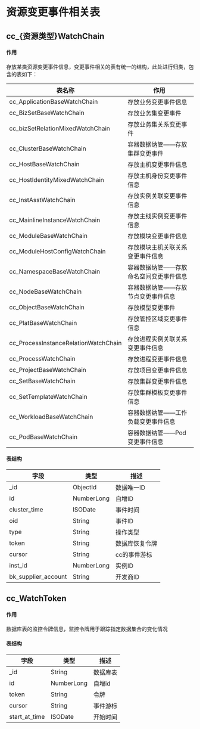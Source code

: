 # 资源变更事件相关表

## cc_{资源类型}WatchChain

#### 作用

存放某类资源变更事件信息，变更事件相关的表有统一的结构，此处进行归类，包含的表如下：

| 表名称                                  | 作用                   |
|--------------------------------------|----------------------|
| cc_ApplicationBaseWatchChain         | 存放业务变更事件信息           |
| cc_BizSetBaseWatchChain              | 存放业务集变更事件            |
| cc_bizSetRelationMixedWatchChain     | 存放业务集关系变更事件          |
| cc_ClusterBaseWatchChain             | 容器数据纳管——存放集群变更事件     |
| cc_HostBaseWatchChain                | 存放主机变更事件信息           |
| cc_HostIdentityMixedWatchChain       | 存放主机身份变更事件信息         |
| cc_InstAsstWatchChain                | 存放实例关联变更事件信息         |
| cc_MainlineInstanceWatchChain        | 存放主线实例变更事件信息         |
| cc_ModuleBaseWatchChain              | 存放模块变更事件信息           |
| cc_ModuleHostConfigWatchChain        | 存放模块主机关联关系变更事件信息     |
| cc_NamespaceBaseWatchChain           | 容器数据纳管——存放命名空间变更事件信息 |
| cc_NodeBaseWatchChain                | 容器数据纳管——存放节点变更事件信息   |
| cc_ObjectBaseWatchChain              | 存放模型变更事件             |
| cc_PlatBaseWatchChain                | 存放管控区域变更事件信息         |
| cc_ProcessInstanceRelationWatchChain | 存放进程实例关联关系变更事件信息     |
| cc_ProcessWatchChain                 | 存放进程变更事件信息           |
| cc_ProjectBaseWatchChain             | 存放项目变更事件信息           |
| cc_SetBaseWatchChain                 | 存放集群变更事件信息           |
| cc_SetTemplateWatchChain             | 存放集群模板变更事件信息         |
| cc_WorkloadBaseWatchChain            | 容器数据纳管——工作负载变更事件信息   |
| cc_PodBaseWatchChain                 | 容器数据纳管——Pod变更事件信息    |

#### 表结构

| 字段                  | 类型         | 描述      |
|---------------------|------------|---------|
| _id                 | ObjectId   | 数据唯一ID  |
| id                  | NumberLong | 自增ID    |
| cluster_time        | ISODate    | 事件时间    |
| oid                 | String     | 事件ID    |
| type                | String     | 操作类型    |
| token               | String     | 数据库恢复令牌 |
| cursor              | String     | cc的事件游标 |
| inst_id             | NumberLong | 实例ID    |
| bk_supplier_account | String     | 开发商ID   |

## cc_WatchToken

#### 作用

数据库表的监控令牌信息，监控令牌用于跟踪指定数据集合的变化情况

#### 表结构

| 字段            | 类型         | 描述   |
|---------------|------------|------|
| _id           | String     | 数据库表 |
| id            | NumberLong | 自增id |
| token         | String     | 令牌   |
| cursor        | String     | 事件游标 |
| start_at_time | ISODate    | 开始时间 |